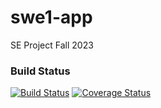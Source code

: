 # swe1-app
SE Project Fall 2023

### Build Status
[![Build Status](https://app.travis-ci.com/sawyer1997/swe1-app.svg?branch=master)](https://app.travis-ci.com/sawyer1997/swe1-app)
[![Coverage Status](https://coveralls.io/repos/github/sawyer1997/swe1-app/badge.svg)](https://coveralls.io/github/sawyer1997/swe1-app) 
